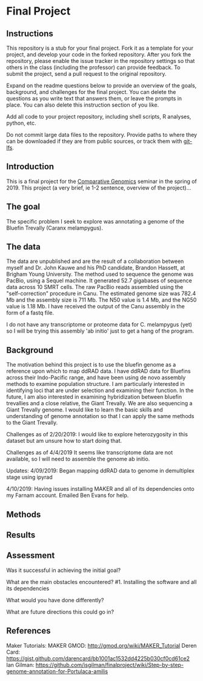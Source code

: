 # Final Project

## Instructions

This repository is a stub for your final project. Fork it as a template for your project, and develop your code in the forked repository. After you fork the repository, please enable the issue tracker in the repository settings so that others in the class (including the professor) can provide feedback. To submit the project, send a pull request to the original repository.

Expand on the readme questions below to provide an overview of the goals, background, and challenges for the final project. You can delete the questions as you write text that answers them, or leave the prompts in place. You can also delete this instruction section of you like.

Add all code to your project repository, including shell scripts, R analyses, python, etc.

Do not commit large data files to the repository. Provide paths to where they can be downloaded if they
are from public sources, or track them with [git-lfs](https://git-lfs.github.com).

## Introduction

This is a final project for the [Comparative Genomics](https://github.com/Yale-EEB723/syllabus) seminar in the spring of 2019. This project (a very brief, ie 1-2 sentence, overview of the project)...

## The goal

The specific problem I seek to explore was annotating a genome of the Bluefin Trevally (Caranx melampygus).

## The data

The data are unpublished and are the result of a collaboration between myself and Dr. John Kauwe and his PhD candidate, Brandon Hassett, at Brigham Young University.
The method used to sequence the genome was PacBio, using a Sequel machine. It generated 52.7 gigabases of sequence data across 10 SMRT cells.
The raw PacBio reads assembled using the "self-correction" procedure in Canu.
The estimated genome size was 782.4 Mb and the assembly size is 711 Mb.
The N50 value is 1.4 Mb, and the NG50 value is 1.18 Mb.
I have received the output of the Canu assembly in the form of a fastq file.

I do not have any transcriptome or proteome data for C. melampygus (yet) so I will be trying this assembly 'ab initio' just to get a hang of the program. 

## Background

The motivation behind this project is to use the bluefin genome as a reference upon which to map ddRAD data. 
I have ddRAD data for Bluefins across their Indo-Pacific range, and have been using de novo assembly methods to examine population structure.
I am particularly interested in identifying loci that are under selection and examining their function.
In the future, I am also interested in examining hybridization between bluefin trevallies and a close relative, the Giant Trevally. We are also sequencing a Giant Trevally genome.
I would like to learn the basic skills and understanding of genome annotation so that I can apply the same methods to the Giant Trevally.

Challenges as of 2/20/2019: 
I would like to explore heterozygosity in this dataset but am unsure how to start doing that.

Challenges as of 4/4/2019
It seems like transcriptome data are not available, so I will need to assemble the genome ab initio.

Updates:
4/09/2019: Began mapping ddRAD data to genome in demultiplex stage  using ipyrad

4/10/2019: Having issues installing MAKER and all of its dependencies onto my Farnam account. Emailed Ben Evans for help.

## Methods



## Results


## Assessment

Was it successful in achieving the initial goal?

What are the main obstacles encountered?
#1. Installing the software and all its dependencies

What would you have done differently?

What are future directions this could go in?

## References
Maker Tutorials:
MAKER GMOD: http://gmod.org/wiki/MAKER_Tutorial
Deren Card: https://gist.github.com/darencard/bb1001ac1532dd4225b030cf0cd61ce2
Ian Gilman: https://github.com/isgilman/finalproject/wiki/Step-by-step-genome-annotation-for-Portulaca-amilis



